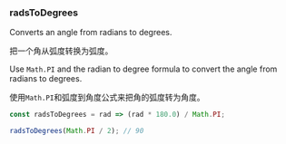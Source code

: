 ### radsToDegrees

Converts an angle from radians to degrees.

把一个角从弧度转换为弧度。

Use `Math.PI` and the radian to degree formula to convert the angle from radians to degrees.

使用`Math.PI`和弧度到角度公式来把角的弧度转为角度。

```js
const radsToDegrees = rad => (rad * 180.0) / Math.PI;
```

```js
radsToDegrees(Math.PI / 2); // 90
```
